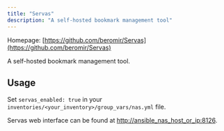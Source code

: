 ```yaml
---
title: "Servas"
description: "A self-hosted bookmark management tool"
---
```


Homepage: [https://github.com/beromir/Servas](https://github.com/beromir/Servas)

A self-hosted bookmark management tool.

## Usage

Set `servas_enabled: true` in your `inventories/<your_inventory>/group_vars/nas.yml` file.

Servas web interface can be found at [http://ansible_nas_host_or_ip:8126](http://ansible_nas_host_or_ip:8126).
